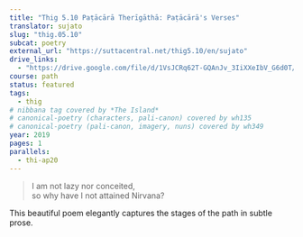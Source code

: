 ```yaml
---
title: "Thig 5.10 Paṭācārā Therīgāthā: Paṭācārā's Verses"
translator: sujato
slug: "thig.05.10"
subcat: poetry
external_url: "https://suttacentral.net/thig5.10/en/sujato"
drive_links:
  - "https://drive.google.com/file/d/1VsJCRq62T-GQAnJv_3IiXXeIbV_G6d0T/view?usp=drivesdk"
course: path
status: featured
tags:
  - thig
# nibbana tag covered by *The Island*
# canonical-poetry (characters, pali-canon) covered by wh135
# canonical-poetry (pali-canon, imagery, nuns) covered by wh349
year: 2019
pages: 1
parallels:
  - thi-ap20
---
```


> I am not lazy nor conceited,  
so why have I not attained Nirvana?

This beautiful poem elegantly captures the stages of the path in subtle prose.
